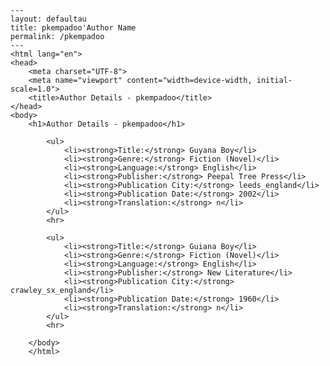 
    ---
    layout: defaultau
    title: pkempadoo'Author Name 
    permalink: /pkempadoo
    ---
    <html lang="en">
    <head>
        <meta charset="UTF-8">
        <meta name="viewport" content="width=device-width, initial-scale=1.0">
        <title>Author Details - pkempadoo</title>
    </head>
    <body>
        <h1>Author Details - pkempadoo</h1>
        
            <ul>
                <li><strong>Title:</strong> Guyana Boy</li>
                <li><strong>Genre:</strong> Fiction (Novel)</li>
                <li><strong>Language:</strong> English</li>
                <li><strong>Publisher:</strong> Peepal Tree Press</li>
                <li><strong>Publication City:</strong> leeds_england</li>
                <li><strong>Publication Date:</strong> 2002</li>
                <li><strong>Translation:</strong> n</li>
            </ul>
            <hr>
            
            <ul>
                <li><strong>Title:</strong> Guiana Boy</li>
                <li><strong>Genre:</strong> Fiction (Novel)</li>
                <li><strong>Language:</strong> English</li>
                <li><strong>Publisher:</strong> New Literature</li>
                <li><strong>Publication City:</strong> crawley_sx_england</li>
                <li><strong>Publication Date:</strong> 1960</li>
                <li><strong>Translation:</strong> n</li>
            </ul>
            <hr>
            
        </body>
        </html>
        